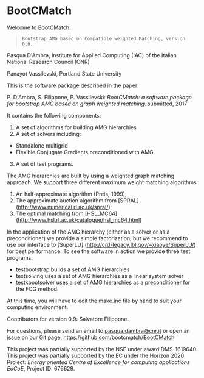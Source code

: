 # BootCMatch
Welcome to BootCMatch:
>     Bootstrap AMG based on Compatible weighted Matching, version 0.9.

Pasqua D'Ambra, Institute for Applied Computing (IAC) of the Italian National Research Council (CNR)

Panayot Vassilevski, Portland State University

This is the software package described in the paper:

P. D'Ambra, S. Filippone, P. Vassilevski: *BootCMatch: a software package for bootstrap AMG based on graph weighted matching,*
submitted, 2017

It contains the following components: 
1. A set of algorithms for building AMG hierarchies
2. A set of solvers including: 
  * Standalone multigrid
  * Flexible Conjugate Gradients preconditioned with AMG
3. A set of test programs.

The AMG hierarchies are built by using a weighted graph matching approach. We support three different maximum weight matching algorithms:
1. An half-approximate algorithm (Preis, 1999);
2. The approximate auction algorithm from [SPRAL] (http://www.numerical.rl.ac.uk/spral/);
3. The optimal matching from [HSL_MC64] (http://www.hsl.rl.ac.uk/catalogue/hsl_mc64.html)

In the application of the AMG hierarchy (either as a solver or as a preconditioner) we provide a simple factorization, but we recommend to use our interface to [SuperLU] (http://crd-legacy.lbl.gov/~xiaoye/SuperLU/) for best performance.
To see the software in action we provide three test programs:
* testbootstrap     builds a set of AMG hierarchies
* testsolving       uses a set of AMG hierarchies as a linear system solver
* testkbootsolver   uses a set of AMG hierarchies as a preconditioner for the FCG method. 

At this time, you will have to edit the make.inc file by hand to suit your computing environment. 

Contributors for version 0.9:
       Salvatore Filippone. 

For questions, please send an email to pasqua.dambra@cnr.it or open an
issue on our Git page: https://github.com/bootcmatch/BootCMatch

This project was partially supported by the NSF under award DMS-1619640.
This project was partially supported  by the EC under the Horizon 2020
Project: *Energy oriented Centre of Excellence for computing
applications EoCoE*, Project ID: 676629. 
